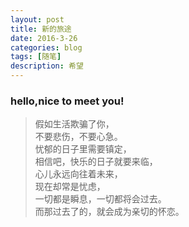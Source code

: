 ```yaml
---
layout: post
title: 新的旅途
date: 2016-3-26
categories: blog
tags: [随笔]
description: 希望
---
```


### hello,nice to meet you!

>假如生活欺骗了你，  
>不要悲伤，不要心急。  
>忧郁的日子里需要镇定，  
>相信吧，快乐的日子就要来临，  
>心儿永远向往着未来，  
>现在却常是忧虑，  
>一切都是瞬息，一切都将会过去。  
>而那过去了的，就会成为亲切的怀恋。  

